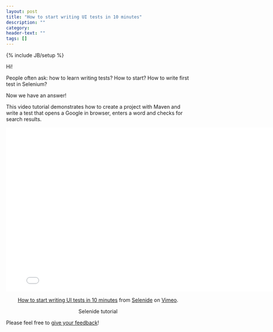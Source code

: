 ```yaml
---
layout: post
title: "How to start writing UI tests in 10 minutes"
description: ""
category:
header-text: ""
tags: []
---
```

{% include JB/setup %}

Hi!

People often ask: how to learn writing tests? How to start? How to write first test in Selenium?

Now we have an answer!

This video tutorial demonstrates how to create a project with Maven and write a test that opens a Google in browser,
enters a word and checks for search results.

<center>
<iframe src="//player.vimeo.com/video/107647158" width="800" height="450" frameborder="0" webkitallowfullscreen mozallowfullscreen allowfullscreen></iframe> <p><a href="http://vimeo.com/107647158">How to start writing UI tests in 10 minutes</a> from <a href="http://vimeo.com/user20427140">Selenide</a> on <a href="https://vimeo.com">Vimeo</a>.</p> <p>Selenide tutorial</p>
</center>

Please feel free to <a href="/contacts.html">give your feedback</a>! 

<br />

